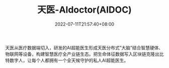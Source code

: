 ﻿---
weight: 
title: "天医-Aldoctor(AIDOC)"
description: "天医从医疗数据端切入，研发的AI超能医生形成天医分布式”大脑”结合智慧硬体、物联网等设备，构建智慧医疗全产业链生态"
date: 2022-07-11T21:57:40+08:00
lastmod: 2022-07-11T16:45:40+08:00
draft: false
authors: ["浮尘"]
featuredImage: "tianyi-aldoctoraidoc.webp"
link: "http://www.aidoc.me/"
tags: ["数字代币","天医-Aldoctor(AIDOC)"]
categories: ["navigation"]
navigation: ["数字代币"]
lightgallery: true
toc: true
pinned: false
recommend: false
recommend1: false
---
天医从医疗数据端切入，研发的AI超能医生形成天医分布式”大脑”结合智慧硬体、物联网等设备，构建智慧医疗全产业链生态。把生命体征数据写入区块链克隆出比特数字人，让每个人都拥有一个全天候守护的私人AI超能医生。
